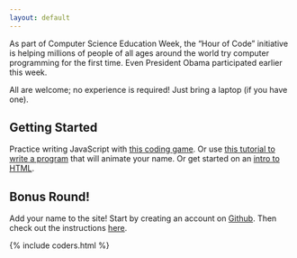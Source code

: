 ```yaml
---
layout: default
---
```


As part of Computer Science Education Week, the “Hour of Code” initiative is helping millions of people of all ages around the world try computer programming for the first time. Even President Obama participated earlier this week.

All are welcome; no experience is required! Just bring a laptop (if you have one).

## Getting Started

Practice writing JavaScript with [this coding game](http://hourofcode.com/code). Or use [this tutorial to write a program](http://www.codecademy.com/goals/hour-of-code) that will animate your name. Or get started on an [intro to HTML](http://www.codecademy.com/courses/web-beginner-en-HZA3b/0/1).

## Bonus Round!

Add your name to the site! Start by creating an account on [Github](https://github.com). Then check out the instructions [here](addyourname.html).

{% include coders.html %}
